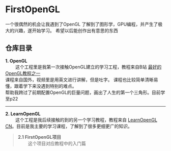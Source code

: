 # FirstOpenGL
一个很偶然的机会让我遇到了OpenGL 了解到了图形学，GPU编程，并产生了极大的兴趣，遂开始学习。 希望以后能创作出有意思的东西

## 仓库目录
**1. OpenGL**  
&nbsp;&nbsp;&nbsp;&nbsp;&nbsp;&nbsp;&nbsp;&nbsp;这个工程里是我第一次接触OpenGL建立的学习工程，教程来自B站 [最好的OpenGL教程之一](https://www.bilibili.com/video/BV1MJ411u7Bc?spm_id_from=333.999.0.0)  
课程来自国外，视频里是用英文进行讲解，但是吐字。 课程也比较简单清晰易懂，跟着学下来没遇到特别的难点。  
帮助我跨过了前期配置OpenGL的巨量问题，画出了人生的第一个三角形。目前学至p22  

---
**2. LearnOpenGL**  
&nbsp;&nbsp;&nbsp;&nbsp;&nbsp;&nbsp;&nbsp;&nbsp;这个工程是我后续接触的到的另一个学习教程，教程来自 [LearnOpenGL CN](https://learnopengl-cn.github.io/)。目前是我主要的学习课程，了解到了很多更细更广的知识。  
>**2.1 FirstOpenGL项目**  
&nbsp;&nbsp;&nbsp;&nbsp;&nbsp;&nbsp;&nbsp;&nbsp;这个项目对应教程中的入门篇
